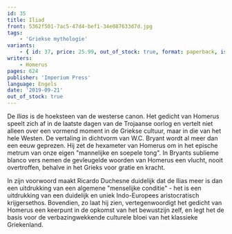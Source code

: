 ```yaml
---
id: 35
title: Iliad
front: 5362f501-7ac5-47d4-bef1-34e087633d7d.jpg
tags:
    - 'Griekse mythologie'
variants:
    - { id: 37, price: 25.99, out_of_stock: true, format: paperback, isbn: 978-0-648690-50-4 }
writers:
    - Homerus
pages: 624
publisher: 'Imperium Press'
language: Engels
date: '2019-09-21'
out_of_stock: true
---
```


De *Ilias* is de hoeksteen van de westerse canon. Het gedicht van Homerus speelt zich af in de laatste dagen van de Trojaanse oorlog en vertelt niet alleen over een vormend moment in de Griekse cultuur, maar in die van het hele Westen. De vertaling in dichtvorm van W.C. Bryant wordt al meer dan een eeuw geprezen. Hij zet de hexameter van Homerus om in het epische metrum van onze eigen "mannelijke en soepele tong". In Bryants sublieme blanco vers nemen de gevleugelde woorden van Homerus een vlucht, nooit overtroffen, behalve in het Grieks voor gratie en kracht.

In zijn voorwoord maakt Ricardo Duchesne duidelijk dat de Ilias meer is dan een uitdrukking van een algemene "menselijke conditie" - het is een uitdrukking van een duidelijk en uniek Indo-Europees aristocratisch krijgersethos. Bovendien, zo laat hij zien, vertegenwoordigt het gedicht van Homerus een keerpunt in de opkomst van het bewustzijn zelf, en legt het de basis voor de verbazingwekkende culturele bloei van het klassieke Griekenland.
